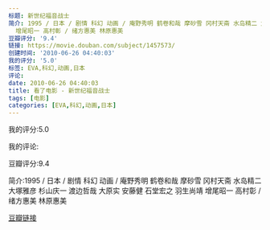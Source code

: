 ```yaml
---
标题: 新世纪福音战士
简介: 1995 / 日本 / 剧情 科幻 动画 / 庵野秀明 鹤卷和哉 摩砂雪 冈村天斋 水岛精二 大塚雅彦 杉山庆一 渡边哲哉 大原实 安藤健 石堂宏之 羽生尚靖
  增尾昭一 高村彰 / 绪方惠美 林原惠美
豆瓣评分: '9.4'
链接: https://movie.douban.com/subject/1457573/
创建时间: '2010-06-26 04:40:03'
我的评分: '5.0'
标签: EVA,科幻,动画,日本
评论:
date: 2010-06-26 04:40:03
title: 看了电影 - 新世纪福音战士
tags: [电影]
categories: [EVA,科幻,动画,日本]
---
```


我的评分:5.0

我的评论:

豆瓣评分:9.4

简介:1995 / 日本 / 剧情 科幻 动画 / 庵野秀明 鹤卷和哉 摩砂雪 冈村天斋 水岛精二 大塚雅彦 杉山庆一 渡边哲哉 大原实 安藤健 石堂宏之 羽生尚靖 增尾昭一 高村彰 / 绪方惠美 林原惠美

[豆瓣链接](https://movie.douban.com/subject/1457573/)

